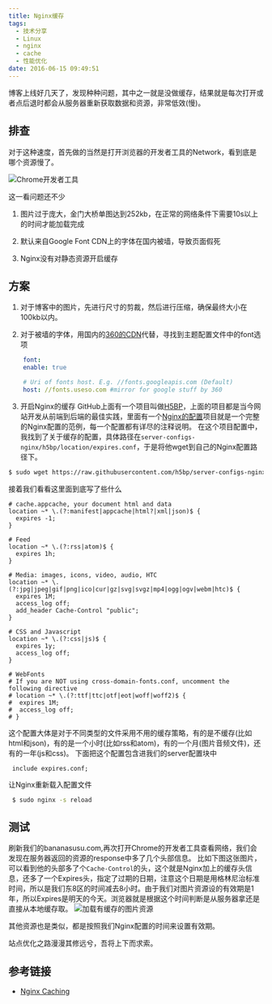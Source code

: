 ```yaml
---
title: Nginx缓存
tags:
  - 技术分享
  - Linux
  - nginx
  - cache
  - 性能优化
date: 2016-06-15 09:49:51
---
```


博客上线好几天了，发现种种问题，其中之一就是没做缓存，结果就是每次打开或者点后退时都会从服务器重新获取数据和资源，非常低效(慢)。

<!-- more -->

## 排查

对于这种速度，首先做的当然是打开浏览器的开发者工具的Network，看到底是哪个资源慢了。

![Chrome开发者工具](/images/cache-with-nginx/blog_network_no_cache-min.png "Chrome开发者工具")

这一看问题还不少

1. 图片过于庞大，金门大桥单图达到252kb，在正常的网络条件下需要10s以上的时间才能加载完成

2. 默认来自Google Font CDN上的字体在国内被墙，导致页面假死

3. Nginx没有对静态资源开启缓存

## 方案

1. 对于博客中的图片，先进行尺寸的剪裁，然后进行压缩，确保最终大小在100kb以内。

2. 对于被墙的字体，用国内的[360的CDN](http://libs.useso.com/)代替，寻找到主题配置文件中的font选项
``` yaml
	font:
	enable: true

	# Uri of fonts host. E.g. //fonts.googleapis.com (Default)
	host: //fonts.useso.com #mirror for google stuff by 360
```

3. 开启Nginx的缓存
GitHub上面有一个项目叫做[H5BP](https://h5bp.github.io/)，上面的项目都是当今网站开发从前端到后端的最佳实践，里面有一个[Nginx的配置](https://github.com/h5bp/server-configs-nginx)项目就是一个完整的Nginx配置的范例，每一个配置都有详尽的注释说明。
在这个项目配置中，我找到了关于缓存的配置，具体路径在`server-configs-nginx/h5bp/location/expires.conf`，于是将他wget到自己的Nginx配置路径下。
``` bash
$ sudo wget https://raw.githubusercontent.com/h5bp/server-configs-nginx/master/h5bp/location/expires.conf
```
接着我们看看这里面到底写了些什么
   ``` nginx
   # cache.appcache, your document html and data
   location ~* \.(?:manifest|appcache|html?|xml|json)$ {
     expires -1;
   }
   
   # Feed
   location ~* \.(?:rss|atom)$ {
     expires 1h;
   }
   
   # Media: images, icons, video, audio, HTC
   location ~* \.(?:jpg|jpeg|gif|png|ico|cur|gz|svg|svgz|mp4|ogg|ogv|webm|htc)$ {
     expires 1M;
     access_log off;
     add_header Cache-Control "public";
   }
   
   # CSS and Javascript
   location ~* \.(?:css|js)$ {
     expires 1y;
     access_log off;
   }
   
   # WebFonts
   # If you are NOT using cross-domain-fonts.conf, uncomment the following directive
   # location ~* \.(?:ttf|ttc|otf|eot|woff|woff2)$ {
   #  expires 1M;
   #  access_log off;
   # }
   ```
这个配置大体是对于不同类型的文件采用不用的缓存策略，有的是不缓存(比如html和json)，有的是一个小时(比如rss和atom)，有的一个月(图片音频文件)，还有的一年(js和css)。
下面把这个配置包含进我们的server配置块中
   ``` nginx
	include expires.conf;
   ```
让Nginx重新载入配置文件
   ``` bash
	$ sudo nginx -s reload
   ```

## 测试

刷新我们的bananasusu.com,再次打开Chrome的开发者工具查看网络，我们会发现在服务器返回的资源的response中多了几个头部信息。
比如下图这张图片，可以看到他的头部多了个`Cache-Control`的头，这个就是Nginx加上的缓存头信息，还多了一个Expires头，指定了过期的日期，注意这个日期是用格林尼治标准时间，所以是我们东8区的时间减去8小时。由于我们对图片资源设的有效期是1年，所以Expires是明天的今天。浏览器就是根据这个时间判断是从服务器拿还是直接从本地缓存取。
![加载有缓存的图片资源](/images/cache-with-nginx/blog_image_with_cache-min.png "加载有缓存的图片资源")

其他资源也是类似，都是按照我们Nginx配置的时间来设置有效期。

站点优化之路漫漫其修远兮，吾将上下而求索。

## 参考链接

- [Nginx Caching](https://serversforhackers.com/nginx-caching)